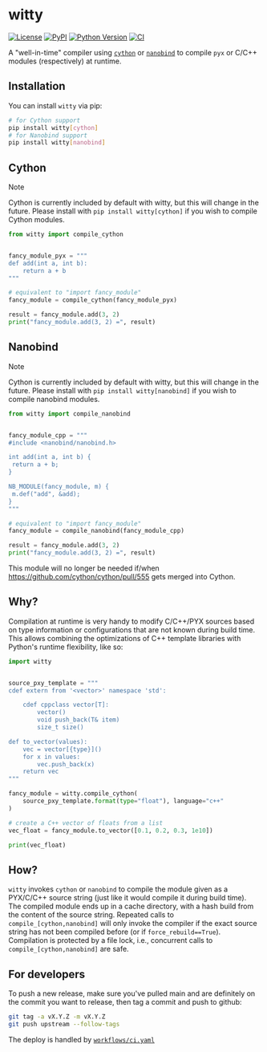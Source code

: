 # witty

[![License](https://img.shields.io/pypi/l/witty.svg?color=green)](https://github.com/funkelab/witty/raw/main/LICENSE)
[![PyPI](https://img.shields.io/pypi/v/witty.svg?color=green)](https://pypi.org/project/witty)
[![Python Version](https://img.shields.io/pypi/pyversions/witty.svg?color=green)](https://python.org)
[![CI](https://github.com/funkelab/witty/actions/workflows/ci.yaml/badge.svg)](https://github.com/funkelab/witty/actions/workflows/ci.yaml)

A "well-in-time" compiler using [`cython`](https://cython.org) or
[`nanobind`](https://nanobind.readthedocs.io/en/latest/) to compile `pyx` or
C/C++ modules (respectively) at runtime.

## Installation

You can install `witty` via pip:

```sh
# for Cython support
pip install witty[cython]
# for Nanobind support
pip install witty[nanobind]
```

## Cython

> [!NOTE]
> Cython is currently included by default with witty, but this will change in the future.
> Please install with `pip install witty[cython]` if you wish to compile Cython modules.

```python
from witty import compile_cython


fancy_module_pyx = """
def add(int a, int b):
    return a + b
"""

# equivalent to "import fancy_module"
fancy_module = compile_cython(fancy_module_pyx)

result = fancy_module.add(3, 2)
print("fancy_module.add(3, 2) =", result)
```

## Nanobind

> [!NOTE]
> Cython is currently included by default with witty, but this will change in the future.
> Please install with `pip install witty[nanobind]` if you wish to compile nanobind modules.

```python
from witty import compile_nanobind


fancy_module_cpp = """
#include <nanobind/nanobind.h>

int add(int a, int b) {
 return a + b;
}

NB_MODULE(fancy_module, m) {
 m.def("add", &add);
}
"""

# equivalent to "import fancy_module"
fancy_module = compile_nanobind(fancy_module_cpp)

result = fancy_module.add(3, 2)
print("fancy_module.add(3, 2) =", result)
```

This module will no longer be needed if/when
<https://github.com/cython/cython/pull/555> gets merged into Cython.

## Why?

Compilation at runtime is very handy to modify C/C++/PYX sources based on type information or configurations that are not known during build time. This allows combining the optimizations of C++ template libraries with Python's runtime flexibility, like so:

```python
import witty


source_pxy_template = """
cdef extern from '<vector>' namespace 'std':

    cdef cppclass vector[T]:
        vector()
        void push_back(T& item)
        size_t size()

def to_vector(values):
    vec = vector[{type}]()
    for x in values:
        vec.push_back(x)
    return vec
"""

fancy_module = witty.compile_cython(
    source_pxy_template.format(type="float"), language="c++"
)

# create a C++ vector of floats from a list
vec_float = fancy_module.to_vector([0.1, 0.2, 0.3, 1e10])

print(vec_float)
```

## How?

`witty` invokes `cython` or `nanobind` to compile the module given as a
PYX/C/C++ source string (just like it would compile it during build time). The
compiled module ends up in a cache directory, with a hash build from the
content of the source string. Repeated calls to `compile_[cython,nanobind]`
will only invoke the compiler if the exact source string has not been compiled
before (or if `force_rebuild==True`). Compilation is protected by a file lock,
i.e., concurrent calls to `compile_[cython,nanobind]` are safe.

## For developers

To push a new release, make sure you've pulled main and are definitely on
the commit you want to release, then tag a commit and push to github:

```sh
git tag -a vX.Y.Z -m vX.Y.Z
git push upstream --follow-tags
```

The deploy is handled by [`workflows/ci.yaml`](.github/workflows/ci.yaml#L44)
